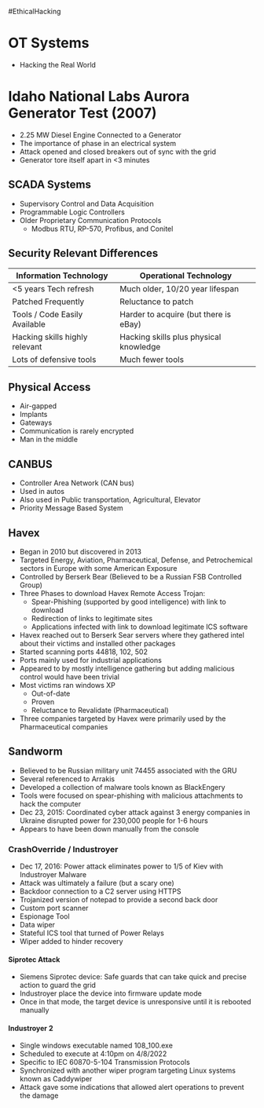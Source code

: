 #EthicalHacking
# OT Systems
- Hacking the Real World

# Idaho National Labs Aurora Generator Test (2007)
- 2.25 MW Diesel Engine Connected to a Generator
- The importance of phase in an electrical system
- Attack opened and closed breakers out of sync with the grid
- Generator tore itself apart in <3 minutes

## SCADA Systems
- Supervisory Control and Data Acquisition
- Programmable Logic Controllers
- Older Proprietary Communication Protocols
	- Modbus RTU, RP-570, Profibus, and Conitel

## Security Relevant Differences

|Information Technology|Operational Technology|
|-|-|
|<5 years Tech refresh|Much older, 10/20 year lifespan|
|Patched Frequently|Reluctance to patch|
|Tools / Code Easily Available|Harder to acquire (but there is eBay)|
|Hacking skills highly relevant|Hacking skills plus physical knowledge|
|Lots of defensive tools|Much fewer tools|


## Physical Access
- Air-gapped
- Implants
- Gateways
- Communication is rarely encrypted
- Man in the middle

## CANBUS
- Controller Area Network (CAN bus)
- Used in autos
- Also used in Public transportation, Agricultural, Elevator
- Priority Message Based System

## Havex
- Began in 2010 but discovered in 2013
- Targeted Energy, Aviation, Pharmaceutical, Defense, and Petrochemical sectors in Europe with some American Exposure
- Controlled by Berserk Bear (Believed to be a Russian FSB Controlled Group)
- Three Phases to download Havex Remote Access Trojan:
	- Spear-Phishing (supported by good intelligence) with link to download
	- Redirection of links to legitimate sites
	- Applications infected with link to download legitimate ICS software
- Havex reached out to Berserk Sear servers where they gathered intel about their victims and installed other packages
- Started scanning ports 44818, 102, 502
- Ports mainly used for industrial applications
- Appeared to by mostly intelligence gathering but adding malicious control would have been trivial
- Most victims ran windows XP
	- Out-of-date
	- Proven
	- Reluctance to Revalidate (Pharmaceutical)
- Three companies targeted by Havex were primarily used by the Pharmaceutical companies


## Sandworm
- Believed to be Russian military unit 74455 associated with the GRU
- Several referenced to Arrakis
- Developed a collection of malware tools known as BlackEngery
- Tools were focused on spear-phishing with malicious attachments to hack the computer
- Dec 23, 2015: Coordinated cyber attack against 3 energy companies in Ukraine disrupted power for 230,000 people for 1-6 hours
- Appears to have been down manually from the console

### CrashOverride / Industroyer
- Dec 17, 2016: Power attack eliminates power to 1/5 of Kiev with Industroyer Malware
- Attack was ultimately a failure (but a scary one)
- Backdoor connection to a C2 server using HTTPS
- Trojanized version of notepad to provide a second back door
- Custom port scanner
- Espionage Tool
- Data wiper
- Stateful ICS tool that turned of Power Relays
- Wiper added to hinder recovery

#### Siprotec Attack
- Siemens Siprotec device: Safe guards that can take quick and precise action to guard the grid
- Industroyer place the device into firmware update mode
- Once in that mode, the target device is unresponsive until it is rebooted manually

#### Industroyer 2
- Single windows executable named 108_100.exe
- Scheduled to execute at 4:10pm on 4/8/2022
- Specific to IEC 60870-5-104 Transmission Protocols
- Synchronized with another wiper program targeting Linux systems known as Caddywiper
- Attack gave some indications that allowed alert operations to prevent the damage

